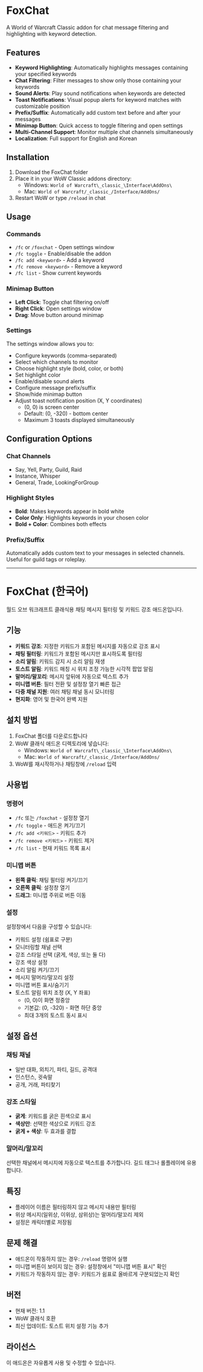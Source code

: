 # FoxChat

A World of Warcraft Classic addon for chat message filtering and highlighting with keyword detection.

## Features

- **Keyword Highlighting**: Automatically highlights messages containing your specified keywords
- **Chat Filtering**: Filter messages to show only those containing your keywords
- **Sound Alerts**: Play sound notifications when keywords are detected
- **Toast Notifications**: Visual popup alerts for keyword matches with customizable position
- **Prefix/Suffix**: Automatically add custom text before and after your messages
- **Minimap Button**: Quick access to toggle filtering and open settings
- **Multi-Channel Support**: Monitor multiple chat channels simultaneously
- **Localization**: Full support for English and Korean

## Installation

1. Download the FoxChat folder
2. Place it in your WoW Classic addons directory:
   - Windows: `World of Warcraft\_classic_\Interface\AddOns\`
   - Mac: `World of Warcraft/_classic_/Interface/AddOns/`
3. Restart WoW or type `/reload` in chat

## Usage

### Commands

- `/fc` or `/foxchat` - Open settings window
- `/fc toggle` - Enable/disable the addon
- `/fc add <keyword>` - Add a keyword
- `/fc remove <keyword>` - Remove a keyword
- `/fc list` - Show current keywords

### Minimap Button

- **Left Click**: Toggle chat filtering on/off
- **Right Click**: Open settings window
- **Drag**: Move button around minimap

### Settings

The settings window allows you to:
- Configure keywords (comma-separated)
- Select which channels to monitor
- Choose highlight style (bold, color, or both)
- Set highlight color
- Enable/disable sound alerts
- Configure message prefix/suffix
- Show/hide minimap button
- Adjust toast notification position (X, Y coordinates)
  - (0, 0) is screen center
  - Default: (0, -320) - bottom center
  - Maximum 3 toasts displayed simultaneously

## Configuration Options

### Chat Channels
- Say, Yell, Party, Guild, Raid
- Instance, Whisper
- General, Trade, LookingForGroup

### Highlight Styles
- **Bold**: Makes keywords appear in bold white
- **Color Only**: Highlights keywords in your chosen color
- **Bold + Color**: Combines both effects

### Prefix/Suffix
Automatically adds custom text to your messages in selected channels. Useful for guild tags or roleplay.

---

# FoxChat (한국어)

월드 오브 워크래프트 클래식용 채팅 메시지 필터링 및 키워드 강조 애드온입니다.

## 기능

- **키워드 강조**: 지정한 키워드가 포함된 메시지를 자동으로 강조 표시
- **채팅 필터링**: 키워드가 포함된 메시지만 표시하도록 필터링
- **소리 알림**: 키워드 감지 시 소리 알림 재생
- **토스트 알림**: 키워드 매칭 시 위치 조정 가능한 시각적 팝업 알림
- **말머리/말꼬리**: 메시지 앞뒤에 자동으로 텍스트 추가
- **미니맵 버튼**: 필터 전환 및 설정창 열기 빠른 접근
- **다중 채널 지원**: 여러 채팅 채널 동시 모니터링
- **현지화**: 영어 및 한국어 완벽 지원

## 설치 방법

1. FoxChat 폴더를 다운로드합니다
2. WoW 클래식 애드온 디렉토리에 넣습니다:
   - Windows: `World of Warcraft\_classic_\Interface\AddOns\`
   - Mac: `World of Warcraft/_classic_/Interface/AddOns/`
3. WoW를 재시작하거나 채팅창에 `/reload` 입력

## 사용법

### 명령어

- `/fc` 또는 `/foxchat` - 설정창 열기
- `/fc toggle` - 애드온 켜기/끄기
- `/fc add <키워드>` - 키워드 추가
- `/fc remove <키워드>` - 키워드 제거
- `/fc list` - 현재 키워드 목록 표시

### 미니맵 버튼

- **왼쪽 클릭**: 채팅 필터링 켜기/끄기
- **오른쪽 클릭**: 설정창 열기
- **드래그**: 미니맵 주위로 버튼 이동

### 설정

설정창에서 다음을 구성할 수 있습니다:
- 키워드 설정 (쉼표로 구분)
- 모니터링할 채널 선택
- 강조 스타일 선택 (굵게, 색상, 또는 둘 다)
- 강조 색상 설정
- 소리 알림 켜기/끄기
- 메시지 말머리/말꼬리 설정
- 미니맵 버튼 표시/숨기기
- 토스트 알림 위치 조정 (X, Y 좌표)
  - (0, 0)이 화면 정중앙
  - 기본값: (0, -320) - 화면 하단 중앙
  - 최대 3개의 토스트 동시 표시

## 설정 옵션

### 채팅 채널
- 일반 대화, 외치기, 파티, 길드, 공격대
- 인스턴스, 귓속말
- 공개, 거래, 파티찾기

### 강조 스타일
- **굵게**: 키워드를 굵은 흰색으로 표시
- **색상만**: 선택한 색상으로 키워드 강조
- **굵게 + 색상**: 두 효과를 결합

### 말머리/말꼬리
선택한 채널에서 메시지에 자동으로 텍스트를 추가합니다. 길드 태그나 롤플레이에 유용합니다.

## 특징

- 플레이어 이름은 필터링하지 않고 메시지 내용만 필터링
- 위상 메시지(일위상, 이위상, 삼위상)는 말머리/말꼬리 제외
- 설정은 캐릭터별로 저장됨

## 문제 해결

- 애드온이 작동하지 않는 경우: `/reload` 명령어 실행
- 미니맵 버튼이 보이지 않는 경우: 설정창에서 "미니맵 버튼 표시" 확인
- 키워드가 작동하지 않는 경우: 키워드가 쉼표로 올바르게 구분되었는지 확인

## 버전

- 현재 버전: 1.1
- WoW 클래식 호환
- 최신 업데이트: 토스트 위치 설정 기능 추가

## 라이선스

이 애드온은 자유롭게 사용 및 수정할 수 있습니다.
